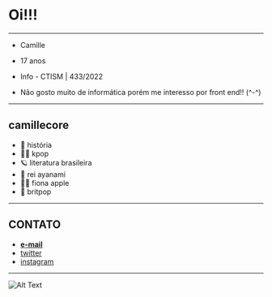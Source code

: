 # **Oi!!!**
---
- Camille
- 17 anos
- Info - CTISM | 433/2022

- Não gosto muito de informática porém me interesso por front end!! (^-^)
---
## camillecore
- 🦆 história
- 🐱‍👤 kpop
- 🪐 literatura brasileira
- 🌹 rei ayanami
- 🐱‍👓 fiona apple
- 🦦 britpop

---
## **CONTATO**
- [__e-mail__](camillev.carvalho@gmail.com)
- [twitter](twitter.com)
- [instagram](instagram.com)
---
![Alt Text](https://media.giphy.com/media/Diym3aZO1dHzO/giphy.gif)
